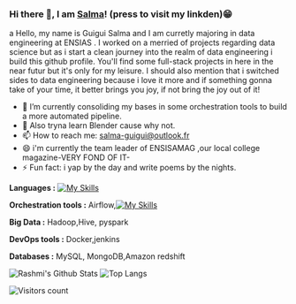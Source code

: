 ### Hi there 👋, I am [Salma](www.linkedin.com/in/salma-guigui-1a16a0244)! (press to visit my linkden)😁
<!--
**rusty-sj/rusty-sj** is a ✨ _special_ ✨ repository because its `README.md` (this file) appears on your GitHub profile.
Here are some ideas to get you started:

- 🔭 I’m currently working on ...
- 🌱 I’m currently learning ...
- 👯 I’m looking to collaborate on ...
- 🤔 I’m looking for help with ...
- 💬 Ask me about ...
- 📫 How to reach me: ...
- 😄 Pronouns: ...
- ⚡ Fun fact: ...
- 🤔 I’m looking for help with Statistics
- 👯 I’m looking to collaborate on ...
-->
a
Hello, my name is Guigui Salma and I am curretly majoring in data engineering at ENSIAS . I worked on a merried of projects regarding data science but as i start a clean journey into the realm of data engineering i build this github profile. You'll find some full-stack projects in here in the near futur but it's only for my leisure.
I should also mention that i switched sides to data engineering because i love it more and if something gonna take of your time, it better brings you joy, if not bring the joy out of it!

- 🔭 I’m currently consoliding my bases in some orchestration tools to build a more automated pipeline.
- 💬 Also tryna learn Blender cause why not.
- 📫 How to reach me: salma-guigui@outlook.fr
- 😄 i'm currently the team leader of ENSISAMAG ,our local college magazine-VERY FOND OF IT-
- ⚡ Fun fact: i yap by the day and write poems by the nights.

**Languages :** 
[![My Skills](https://skillicons.dev/icons?i=py,r,c,bash,java,html,css)](https://skillicons.dev)

**Orchestration tools :** 
Airflow,[![My Skills](https://skillicons.dev/icons?i=kafka,gitlab,kubernetes)](https://skillicons.dev)

**Big Data :**
Hadoop,Hive, pyspark

**DevOps tools :**
Docker,jenkins

**Databases :**
MySQL, MongoDB,Amazon redshift


![Rashmi's Github Stats](https://github-readme-stats.vercel.app/api?username=GuiguiSalma&count_private=true&show_icons=true&include_all_commits=true)
![Top Langs](https://github-readme-stats.vercel.app/api/top-langs/?username=GuiguiSalma&hide=TeX&layout=compact)

![Visitors count](https://komarev.com/ghpvc/?username=GuiguiSalma)
